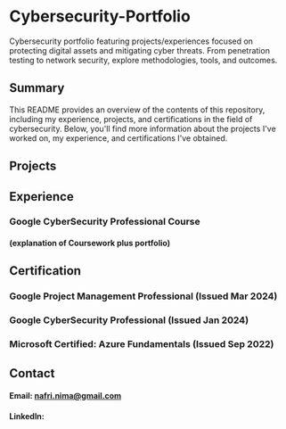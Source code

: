 # Cybersecurity-Portfolio
Cybersecurity portfolio featuring projects/experiences focused on protecting digital assets and mitigating cyber threats. From penetration testing to network security, explore methodologies, tools, and outcomes. 
## Summary
This README provides an overview of the contents of this repository, including my experience, projects, and certifications in the field of cybersecurity. Below, you'll find more information about the projects I've worked on, my experience, and certifications I've obtained.
## Projects

## Experience
### Google CyberSecurity Professional Course
#### (explanation of Coursework plus portfolio)

## Certification
### Google Project Management Professional (Issued Mar 2024)
### Google CyberSecurity Professional (Issued Jan 2024)
### Microsoft Certified: Azure Fundamentals (Issued Sep 2022)

## Contact
#### Email: nafri.nima@gmail.com
#### LinkedIn: 

